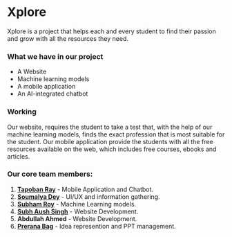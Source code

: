 # Xplore

Xplore is a project that helps each and every student to find their passion and grow with all the resources they need.

### What we have in our project

- A Website
- Machine learning models
- A mobile application
- An AI-integrated chatbot

### Working

Our website, requires the student to take a test that, with the help of our machine learning models, finds the exact profession that is most suitable for the student. Our mobile application provide the students with all the free resources available on the web, which includes free courses, ebooks and articles.

### Our core team members:

1. [**Tapoban Ray**](https://www.linkedin.com/in/tapobanray/) - Mobile Application and Chatbot.
2. [**Soumalya Dey**](https://www.linkedin.com/in/soumalya-dey-82949b270/) - UI/UX and information gathering.
3. [**Subham Roy**](https://www.linkedin.com/in/subham-roy-b82b00277/) - Machine Learning models.
4. [**Subh Aush Singh**](https://www.linkedin.com/in/subh-aush-singh-2198512ab/) - Website Development.
5. **Abdullah Ahmed** - Website Development.
6. [**Prerana Bag**](https://www.linkedin.com/in/prerana-bag-511352320/) - Idea represention and PPT management.
